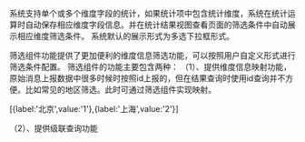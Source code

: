 系统支持单个或多个维度字段的统计，如果统计项中包含统计维度，系统在统计运算时自动保存相应维度字段信息。并在统计结果视图查看页面的筛选条件中自动展示相应维度筛选条件。
系统默认的展示形式为多选下拉框形式。

筛选组件功能提供了更加便利的维度信息筛选功能，可以按照用户自定义形式进行筛选条件配置。
筛选组件的功能主要包含两种：
（1）、提供维度信息映射功能，原始消息上报数据中很多时候时按照id上报的，但在结果查询时使用id查询并不方便。比如常见的地区筛选。此时可通过筛选组件实现映射。

[{label:'北京',value:'1'},{label:'上海',value:'2'}]

（2）、提供级联查询功能




